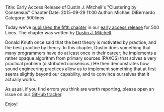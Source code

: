 Title: Early Access Release of Dustin J. Mitchell's "Clustering by Consensus" Chapter 
Date: 2015-09-29 11:00
Author: Michael DiBernardo
Category: 500lines

Today we've [published the fifth chapter](http://aosabook.org/en/500L/clustering-by-consensus.html) in our [early access
release](http://aosabook.org/blog/2015/09/500-lines-or-less-early-access-web-release/)
for 500 Lines. The chapter was written by [Dustin J. Mitchell](https://github.com/djmitche).

Donald Knuth once said that the best theory is motivated by practice, and the best practice by theory. In this chapter, Dustin does something that many programmers have do at least once in their career; he implements a rather opaque algorithm from primary sources (PAXOS) that solves a very practical problem (distributed consensus.) He then demonstrates how sound engineering practices allow us to implement something that at first seems slightly beyond our capability, and to convince ourselves that it actually works. 

As usual, if you find errors you think are worth reporting, please open an issue on our
[GitHub tracker](https://github.com/aosabook/500lines/issues). 

Enjoy!
